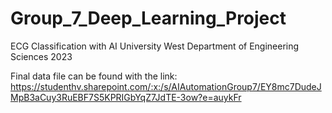 # Group_7_Deep_Learning_Project
ECG Classification with AI 
University West 
Department of Engineering Sciences 2023



Final data file can be found with the link: https://studenthv.sharepoint.com/:x:/s/AIAutomationGroup7/EY8mc7DudeJMpB3aCuy3RuEBF7S5KPRIGbYqZ7JdTE-3ow?e=auykFr
